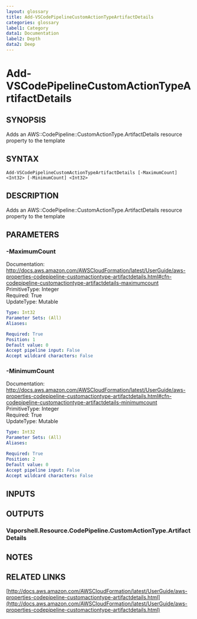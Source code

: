 ```yaml
---
layout: glossary
title: Add-VSCodePipelineCustomActionTypeArtifactDetails
categories: glossary
label1: Category
data1: Documentation
label2: Depth
data2: Deep
---
```


# Add-VSCodePipelineCustomActionTypeArtifactDetails

## SYNOPSIS
Adds an AWS::CodePipeline::CustomActionType.ArtifactDetails resource property to the template

## SYNTAX

```
Add-VSCodePipelineCustomActionTypeArtifactDetails [-MaximumCount] <Int32> [-MinimumCount] <Int32>
```

## DESCRIPTION
Adds an AWS::CodePipeline::CustomActionType.ArtifactDetails resource property to the template

## PARAMETERS

### -MaximumCount
Documentation: http://docs.aws.amazon.com/AWSCloudFormation/latest/UserGuide/aws-properties-codepipeline-customactiontype-artifactdetails.html#cfn-codepipeline-customactiontype-artifactdetails-maximumcount    
PrimitiveType: Integer    
Required: True    
UpdateType: Mutable

```yaml
Type: Int32
Parameter Sets: (All)
Aliases: 

Required: True
Position: 1
Default value: 0
Accept pipeline input: False
Accept wildcard characters: False
```

### -MinimumCount
Documentation: http://docs.aws.amazon.com/AWSCloudFormation/latest/UserGuide/aws-properties-codepipeline-customactiontype-artifactdetails.html#cfn-codepipeline-customactiontype-artifactdetails-minimumcount    
PrimitiveType: Integer    
Required: True    
UpdateType: Mutable

```yaml
Type: Int32
Parameter Sets: (All)
Aliases: 

Required: True
Position: 2
Default value: 0
Accept pipeline input: False
Accept wildcard characters: False
```

## INPUTS

## OUTPUTS

### Vaporshell.Resource.CodePipeline.CustomActionType.ArtifactDetails

## NOTES

## RELATED LINKS

[http://docs.aws.amazon.com/AWSCloudFormation/latest/UserGuide/aws-properties-codepipeline-customactiontype-artifactdetails.html](http://docs.aws.amazon.com/AWSCloudFormation/latest/UserGuide/aws-properties-codepipeline-customactiontype-artifactdetails.html)

